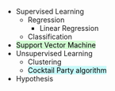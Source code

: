 - Supervised Learning
	- Regression
		- Linear Regression
	- Classification 
- <mark style="background: #BBFABBA6;">Support Vector Machine</mark> 
- Unsupervised Learning
	- Clustering
	- <mark style="background: #ABF7F7A6;">Cocktail Party algorithm</mark> 
- Hypothesis
